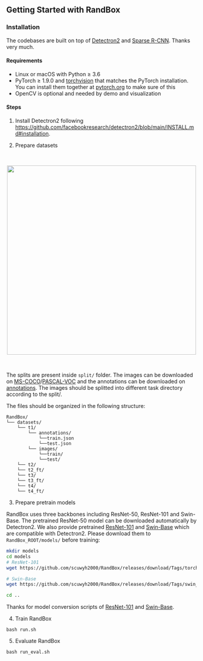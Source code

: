 ## Getting Started with RandBox



### Installation

The codebases are built on top of [Detectron2](https://github.com/facebookresearch/detectron2) and [Sparse R-CNN](https://github.com/PeizeSun/SparseR-CNN).
Thanks very much.

#### Requirements
- Linux or macOS with Python ≥ 3.6
- PyTorch ≥ 1.9.0 and [torchvision](https://github.com/pytorch/vision/) that matches the PyTorch installation.
  You can install them together at [pytorch.org](https://pytorch.org) to make sure of this
- OpenCV is optional and needed by demo and visualization

#### Steps
1. Install Detectron2 following https://github.com/facebookresearch/detectron2/blob/main/INSTALL.md#installation.

2. Prepare datasets
<br>
<p align="center" ><img width='500' src = "https://imgur.com/9bzf3DV.png"></p> 
<br>

The splits are present inside `split/` folder. The images can be downloaded on [MS-COCO](https://cocodataset.org/#download)/[PASCAL-VOC](http://host.robots.ox.ac.uk/pascal/VOC/) and the annotations can be downloaded on [annotations](https://drive.google.com/drive/folders/1nAWHdQ3kr48h6H5eTbhSBwEeAd4lpKp3?usp=drive_link). The images should be splitted into different task directory according to the split/.

The files should be organized in the following structure:
```
RandBox/
└── datasets/
    └── t1/
        └── annotations/
            └──train.json
            └──test.json
        └── images/
            └──train/
            └──test/
    └── t2/
    └── t2_ft/
    └── t3/
    └── t3_ft/
    └── t4/
    └── t4_ft/
```

3. Prepare pretrain models

RandBox uses three backbones including ResNet-50, ResNet-101 and Swin-Base. The pretrained ResNet-50 model can be
downloaded automatically by Detectron2. We also provide pretrained
[ResNet-101](https://github.com/scuwyh2000/RandBox/releases/download/Tags/torchvision-R-101.pkl) and
[Swin-Base](https://github.com/scuwyh2000/RandBox/releases/download/Tags/swin_base_patch4_window7_224_22k.pkl) which are compatible with
Detectron2. Please download them to `RandBox_ROOT/models/` before training:

```bash
mkdir models
cd models
# ResNet-101
wget https://github.com/scuwyh2000/RandBox/releases/download/Tags/torchvision-R-101.pkl

# Swin-Base
wget https://github.com/scuwyh2000/RandBox/releases/download/Tags/swin_base_patch4_window7_224_22k.pkl

cd ..
```

Thanks for model conversion scripts of [ResNet-101](https://github.com/PeizeSun/SparseR-CNN/blob/main/tools/convert-torchvision-to-d2.py)
and [Swin-Base](https://github.com/facebookresearch/Detic/blob/main/tools/convert-thirdparty-pretrained-model-to-d2.py).

4. Train RandBox
```
bash run.sh
```

5. Evaluate RandBox
```
bash run_eval.sh
```
